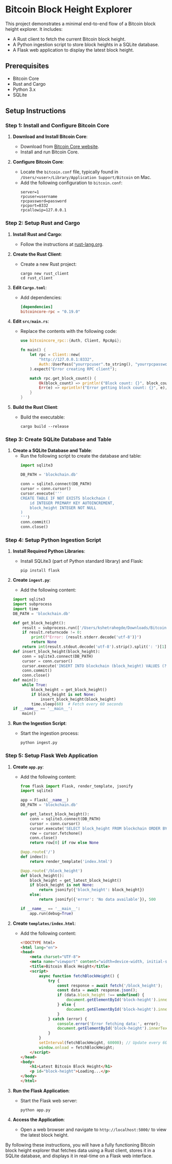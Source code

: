 # Bitcoin Block Height Explorer

This project demonstrates a minimal end-to-end flow of a Bitcoin block height explorer. It includes:

- A Rust client to fetch the current Bitcoin block height.
- A Python ingestion script to store block heights in a SQLite database.
- A Flask web application to display the latest block height.

## Prerequisites

- Bitcoin Core
- Rust and Cargo
- Python 3.x
- SQLite

## Setup Instructions

### Step 1: Install and Configure Bitcoin Core

1. **Download and Install Bitcoin Core**:
   - Download from [Bitcoin Core website](https://bitcoin.org/en/download).
   - Install and run Bitcoin Core.

2. **Configure Bitcoin Core**:
   - Locate the `bitcoin.conf` file, typically found in `/Users/<user>/Library/Application Support/Bitcoin` on Mac.
   - Add the following configuration to `bitcoin.conf`:
     ```plaintext
     server=1
     rpcuser=username
     rpcpassword=password
     rpcport=8332
     rpcallowip=127.0.0.1
     ```

### Step 2: Setup Rust and Cargo

1. **Install Rust and Cargo**:
   - Follow the instructions at [rust-lang.org](https://www.rust-lang.org/tools/install).

2. **Create the Rust Client**:
   - Create a new Rust project:
     ```
     cargo new rust_client
     cd rust_client
     ```

3. **Edit `Cargo.toml`**:
   - Add dependencies:
     ```toml
     [dependencies]
     bitcoincore-rpc = "0.19.0"
     ```

4. **Edit `src/main.rs`**:
   - Replace the contents with the following code:
     ```rust
     use bitcoincore_rpc::{Auth, Client, RpcApi};

     fn main() {
         let rpc = Client::new(
             "http://127.0.0.1:8332",
             Auth::UserPass("yourrpcuser".to_string(), "yourrpcpassword".to_string()),
         ).expect("Error creating RPC client");

         match rpc.get_block_count() {
             Ok(block_count) => println!("Block count: {}", block_count),
             Err(e) => eprintln!("Error getting block count: {}", e),
         }
     }
     ```

5. **Build the Rust Client**:
   - Build the executable:
     ```
     cargo build --release
     ```

### Step 3: Create SQLite Database and Table

1. **Create a SQLite Database and Table**:
   - Run the following script to create the database and table:
     ```python
     import sqlite3

     DB_PATH = 'blockchain.db'

     conn = sqlite3.connect(DB_PATH)
     cursor = conn.cursor()
     cursor.execute('''
     CREATE TABLE IF NOT EXISTS blockchain (
         id INTEGER PRIMARY KEY AUTOINCREMENT,
         block_height INTEGER NOT NULL
     )
     ''')
     conn.commit()
     conn.close()
     ```

### Step 4: Setup Python Ingestion Script

1. **Install Required Python Libraries**:
   - Install SQLite3 (part of Python standard library) and Flask:
     ```
     pip install flask
     ```

2. **Create `ingest.py`**:
   - Add the following content:
    ```python
    import sqlite3
    import subprocess
    import time
    DB_PATH = 'blockchain.db'

    def get_block_height():
        result = subprocess.run(['/Users/kshetrahegde/Downloads/Bitcoin-rust/rust_client/target/release/./rust_client'], stdout=subprocess.PIPE, stderr=subprocess.PIPE)
        if result.returncode != 0:
            print(f"Error: {result.stderr.decode('utf-8')}")
            return None
        return int(result.stdout.decode('utf-8').strip().split(': ')[1])
    def insert_block_height(block_height):
        conn = sqlite3.connect(DB_PATH)
        cursor = conn.cursor()
        cursor.execute('INSERT INTO blockchain (block_height) VALUES (?)', (block_height,))
        conn.commit()
        conn.close()
    def main():
        while True:
            block_height = get_block_height()
            if block_height is not None:
                insert_block_height(block_height)
            time.sleep(60)  # Fetch every 60 seconds
    if __name__ == '__main__':
        main()
     ```

3. **Run the Ingestion Script**:
   - Start the ingestion process:
     ```
     python ingest.py
     ```

### Step 5: Setup Flask Web Application

1. **Create `app.py`**:
   - Add the following content:
     ```python
     from flask import Flask, render_template, jsonify
     import sqlite3

     app = Flask(__name__)
     DB_PATH = 'blockchain.db'

     def get_latest_block_height():
         conn = sqlite3.connect(DB_PATH)
         cursor = conn.cursor()
         cursor.execute('SELECT block_height FROM blockchain ORDER BY id DESC LIMIT 1')
         row = cursor.fetchone()
         conn.close()
         return row[0] if row else None

     @app.route('/')
     def index():
         return render_template('index.html')

     @app.route('/block_height')
     def block_height():
         block_height = get_latest_block_height()
         if block_height is not None:
             return jsonify({'block_height': block_height})
         else:
             return jsonify({'error': 'No data available'}), 500

     if __name__ == '__main__':
         app.run(debug=True)
     ```

2. **Create `templates/index.html`**:
   - Add the following content:
     ```html
     <!DOCTYPE html>
     <html lang="en">
     <head>
         <meta charset="UTF-8">
         <meta name="viewport" content="width=device-width, initial-scale=1.0">
         <title>Bitcoin Block Height</title>
         <script>
             async function fetchBlockHeight() {
                 try {
                     const response = await fetch('/block_height');
                     const data = await response.json();
                     if (data.block_height !== undefined) {
                         document.getElementById('block-height').innerText = data.block_height;
                     } else {
                         document.getElementById('block-height').innerText = 'Error fetching data';
                     }
                 } catch (error) {
                     console.error('Error fetching data:', error);
                     document.getElementById('block-height').innerText = 'Error fetching data';
                 }
             }
             setInterval(fetchBlockHeight, 60000); // Update every 60 seconds
             window.onload = fetchBlockHeight;
         </script>
     </head>
     <body>
         <h1>Latest Bitcoin Block Height</h1>
         <p id="block-height">Loading...</p>
     </body>
     </html>
     ```

3. **Run the Flask Application**:
   - Start the Flask web server:
     ```
     python app.py
     ```

4. **Access the Application**:
   - Open a web browser and navigate to `http://localhost:5000/` to view the latest block height.

By following these instructions, you will have a fully functioning Bitcoin block height explorer that fetches data using a Rust client, stores it in a SQLite database, and displays it in real-time on a Flask web interface.
